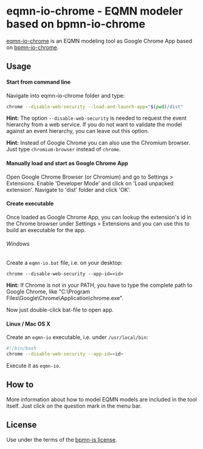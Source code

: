 # eqmn-io-chrome - EQMN modeler based on bpmn-io-chrome

[eqmn-io-chrome](https://github.com/kerstinguenther/eqmn-io-chrome) is an EQMN modeling tool as Google Chrome App based on [bpmn-io-chrome](https://github.com/bpmn-io/bpmn-io-chrome).


## Usage

#### Start from command line

Navigate into eqmn-io-chrome folder and type:

```bash
chrome --disable-web-security --load-and-launch-app="$(pwd)/dist"
```

__Hint:__ The option `--disable-web-security` is needed to request the event hierarchy from a web service. If you do not want to validate the model against an event hierarchy, you can leave out this option.

__Hint:__ Instead of Google Chrome you can also use the Chromium browser. Just type `chromium-browser` instead of `chrome`.


#### Manually load and start as Google Chrome App

Open Google Chrome Browser (or Chromium) and go to Settings > Extensions. Enable 'Developer Mode' and click on 'Load unpacked extension'. Navigate to 'dist' folder and click 'OK'. 

#### Create executable

Once loaded as Google Chrome App, you can lookup the extension's id in the Chrome browser under Settings > Extensions and you can use this <id> to build an executable for the app.

###### Windows

Create a `eqmn-io.bat` file, i.e. on your desktop:

```plain
chrome --disable-web-security --app-id=<id>
```

__Hint:__ If Chrome is not in your PATH, you have to type the complete path to Google Chrome, like "C:\Program Files\Google\Chrome\Application\chrome.exe".

Now just double-click bat-file to open app.

#### Linux / Mac OS X

Create an `eqmn-io` executable, i.e. under `/usr/local/bin`:

```bash
#!/bin/bash
chrome --disable-web-security --app-id=<id>
```

Execute it as `eqmn-io`.

## How to

More information about how to model EQMN models are included in the tool itself. Just click on the question mark in the menu bar.


## License

Use under the terms of the [bpmn-js license](http://bpmn.io/license).
